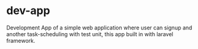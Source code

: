# dev-app
Development App of a simple web application where user can signup and another task-scheduling with test unit, this app built in with laravel framework.
